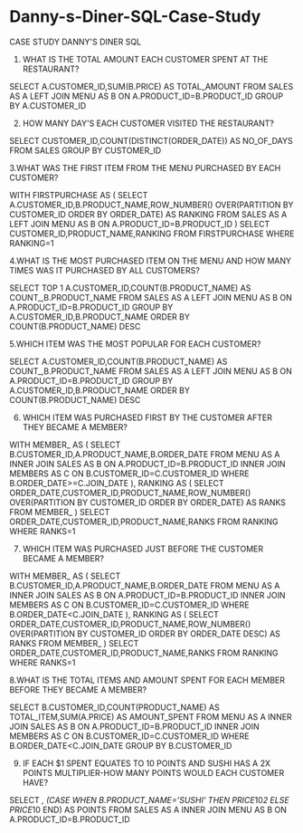 # Danny-s-Diner-SQL-Case-Study
CASE STUDY DANNY'S DINER SQL
1. WHAT IS THE TOTAL AMOUNT EACH CUSTOMER SPENT AT THE RESTAURANT?

  SELECT A.CUSTOMER_ID,SUM(B.PRICE) AS TOTAL_AMOUNT FROM SALES AS A
  LEFT JOIN MENU AS B
  ON A.PRODUCT_ID=B.PRODUCT_ID
  GROUP BY A.CUSTOMER_ID
  

  2. HOW MANY DAY'S EACH CUSTOMER VISITED THE RESTAURANT?

  SELECT CUSTOMER_ID,COUNT(DISTINCT(ORDER_DATE)) AS NO_OF_DAYS FROM SALES
  GROUP BY CUSTOMER_ID

  
  3.WHAT WAS THE FIRST ITEM FROM THE MENU PURCHASED BY EACH CUSTOMER?
  
  WITH FIRSTPURCHASE AS
  (
  SELECT A.CUSTOMER_ID,B.PRODUCT_NAME,ROW_NUMBER() OVER(PARTITION BY CUSTOMER_ID ORDER BY ORDER_DATE) AS RANKING FROM SALES AS A
  LEFT JOIN MENU AS B
  ON A.PRODUCT_ID=B.PRODUCT_ID
  )
  SELECT CUSTOMER_ID,PRODUCT_NAME,RANKING FROM FIRSTPURCHASE
  WHERE RANKING=1
  
  4.WHAT IS THE MOST PURCHASED ITEM ON THE MENU AND HOW MANY TIMES WAS IT PURCHASED BY ALL CUSTOMERS?
  
  SELECT TOP 1 A.CUSTOMER_ID,COUNT(B.PRODUCT_NAME) AS COUNT_,B.PRODUCT_NAME FROM SALES AS A
  LEFT JOIN MENU AS B
  ON A.PRODUCT_ID=B.PRODUCT_ID
  GROUP BY A.CUSTOMER_ID,B.PRODUCT_NAME
  ORDER BY COUNT(B.PRODUCT_NAME) DESC
  

  5.WHICH ITEM WAS THE MOST POPULAR FOR EACH CUSTOMER?
  
  SELECT A.CUSTOMER_ID,COUNT(B.PRODUCT_NAME) AS COUNT_,B.PRODUCT_NAME FROM SALES AS A
  LEFT JOIN MENU AS B
  ON A.PRODUCT_ID=B.PRODUCT_ID
  GROUP BY A.CUSTOMER_ID,B.PRODUCT_NAME
  ORDER BY COUNT(B.PRODUCT_NAME) DESC

 6. WHICH ITEM WAS PURCHASED FIRST BY THE CUSTOMER AFTER THEY BECAME A MEMBER?
  
  WITH MEMBER_ AS
  (
  SELECT B.CUSTOMER_ID,A.PRODUCT_NAME,B.ORDER_DATE FROM MENU AS A
  INNER JOIN SALES AS B
  ON A.PRODUCT_ID=B.PRODUCT_ID
  INNER JOIN MEMBERS AS C
  ON B.CUSTOMER_ID=C.CUSTOMER_ID
  WHERE B.ORDER_DATE>=C.JOIN_DATE
  ),
  RANKING AS
  (
  SELECT ORDER_DATE,CUSTOMER_ID,PRODUCT_NAME,ROW_NUMBER() OVER(PARTITION BY CUSTOMER_ID ORDER BY ORDER_DATE) AS RANKS FROM MEMBER_
  )
  SELECT ORDER_DATE,CUSTOMER_ID,PRODUCT_NAME,RANKS FROM RANKING
  WHERE RANKS=1

  7. WHICH ITEM WAS PURCHASED JUST BEFORE THE CUSTOMER BECAME A MEMBER?
  
  WITH MEMBER_ AS
  (
  SELECT B.CUSTOMER_ID,A.PRODUCT_NAME,B.ORDER_DATE FROM MENU AS A
  INNER JOIN SALES AS B
  ON A.PRODUCT_ID=B.PRODUCT_ID
  INNER JOIN MEMBERS AS C
  ON B.CUSTOMER_ID=C.CUSTOMER_ID
  WHERE B.ORDER_DATE<C.JOIN_DATE
  ),
  RANKING AS
  (
  SELECT ORDER_DATE,CUSTOMER_ID,PRODUCT_NAME,ROW_NUMBER() OVER(PARTITION BY CUSTOMER_ID ORDER BY ORDER_DATE DESC) AS RANKS FROM MEMBER_
  )
  SELECT ORDER_DATE,CUSTOMER_ID,PRODUCT_NAME,RANKS FROM RANKING
  WHERE RANKS=1

  8.WHAT IS THE TOTAL ITEMS AND AMOUNT SPENT FOR EACH MEMBER BEFORE THEY BECAME A MEMBER?
  
  SELECT B.CUSTOMER_ID,COUNT(PRODUCT_NAME) AS TOTAL_ITEM,SUM(A.PRICE) AS AMOUNT_SPENT FROM MENU AS A
  INNER JOIN SALES AS B
  ON A.PRODUCT_ID=B.PRODUCT_ID
  INNER JOIN MEMBERS AS C
  ON B.CUSTOMER_ID=C.CUSTOMER_ID
  WHERE B.ORDER_DATE<C.JOIN_DATE
  GROUP BY B.CUSTOMER_ID

  9.  IF EACH $1 SPENT EQUATES TO 10 POINTS AND SUSHI HAS A 2X POINTS MULTIPLIER-HOW MANY POINTS WOULD EACH CUSTOMER HAVE?
 
  SELECT *,
  (CASE WHEN B.PRODUCT_NAME='SUSHI' THEN PRICE*10*2 ELSE PRICE*10 END) AS POINTS 
  FROM SALES AS A
  INNER JOIN MENU AS B
  ON A.PRODUCT_ID=B.PRODUCT_ID
